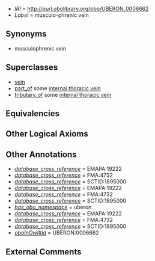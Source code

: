  * *IRI* = http://purl.obolibrary.org/obo/UBERON_0006662
 * *Label* = musculo-phrenic vein

## Synonyms

 * musculophrenic vein

## Superclasses

 * [vein](../../UBERON/38/UBERON_0001638.md)
 * [part_of](../../BFO/50/BFO_0000050.md) some [internal thoracic vein](../../UBERON/89/UBERON_0001589.md)
 * [tributary_of](../../core#tributary/of/core#tributary_of.md) some [internal thoracic vein](../../UBERON/89/UBERON_0001589.md)

## Equivalencies


## Other Logical Axioms


## Other Annotations

 * *[database_cross_reference](../../ef/oboInOwl#hasDbXref.md)* = EMAPA:19222
 * *[database_cross_reference](../../ef/oboInOwl#hasDbXref.md)* = FMA:4732
 * *[database_cross_reference](../../ef/oboInOwl#hasDbXref.md)* = SCTID:1895000
 * *[database_cross_reference](../../ef/oboInOwl#hasDbXref.md)* = EMAPA:19222
 * *[database_cross_reference](../../ef/oboInOwl#hasDbXref.md)* = FMA:4732
 * *[database_cross_reference](../../ef/oboInOwl#hasDbXref.md)* = SCTID:1895000
 * *[has_obo_namespace](../../ce/oboInOwl#hasOBONamespace.md)* = uberon
 * *[database_cross_reference](../../ef/oboInOwl#hasDbXref.md)* = EMAPA:19222
 * *[database_cross_reference](../../ef/oboInOwl#hasDbXref.md)* = FMA:4732
 * *[database_cross_reference](../../ef/oboInOwl#hasDbXref.md)* = SCTID:1895000
 * *[oboInOwl#id](../../id/oboInOwl#id.md)* = UBERON:0006662

## External Comments

